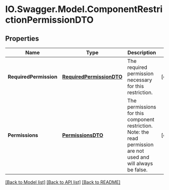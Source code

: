 # IO.Swagger.Model.ComponentRestrictionPermissionDTO
## Properties

Name | Type | Description | Notes
------------ | ------------- | ------------- | -------------
**RequiredPermission** | [**RequiredPermissionDTO**](RequiredPermissionDTO.md) | The required permission necessary for this restriction. | [optional] 
**Permissions** | [**PermissionsDTO**](PermissionsDTO.md) | The permissions for this component restriction. Note: the read permission are not used and will always be false. | [optional] 

[[Back to Model list]](../README.md#documentation-for-models) [[Back to API list]](../README.md#documentation-for-api-endpoints) [[Back to README]](../README.md)


